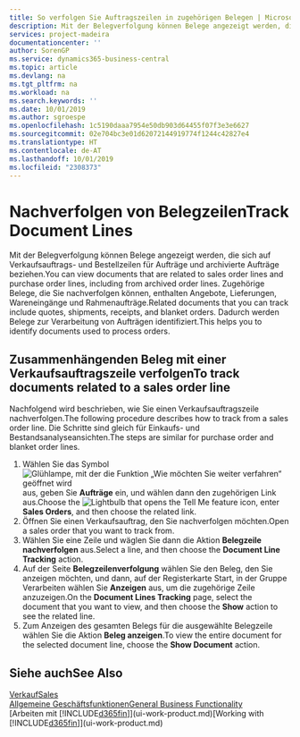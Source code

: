 ```yaml
---
title: So verfolgen Sie Auftragszeilen in zugehörigen Belegen | Microsoft Docs
description: Mit der Belegverfolgung können Belege angezeigt werden, die sich auf Verkaufsauftrags- und Bestellzeilen für Aufträge und archivierte Aufträge beziehen. Zugehörige Belege, die Sie nachverfolgen können, enthalten Angebote, Lieferungen, Wareneingänge und Rahmenaufträge. Dadurch werden Belege zur Verarbeitung von Aufträgen identifiziert.
services: project-madeira
documentationcenter: ''
author: SorenGP
ms.service: dynamics365-business-central
ms.topic: article
ms.devlang: na
ms.tgt_pltfrm: na
ms.workload: na
ms.search.keywords: ''
ms.date: 10/01/2019
ms.author: sgroespe
ms.openlocfilehash: 1c5190daaa7954e50db903d64455f07f3e3e6627
ms.sourcegitcommit: 02e704bc3e01d62072144919774f1244c42827e4
ms.translationtype: HT
ms.contentlocale: de-AT
ms.lasthandoff: 10/01/2019
ms.locfileid: "2308373"
---
```

# <a name="track-document-lines"></a><span data-ttu-id="c9983-105">Nachverfolgen von Belegzeilen</span><span class="sxs-lookup"><span data-stu-id="c9983-105">Track Document Lines</span></span>
<span data-ttu-id="c9983-106">Mit der Belegverfolgung können Belege angezeigt werden, die sich auf Verkaufsauftrags- und Bestellzeilen für Aufträge und archivierte Aufträge beziehen.</span><span class="sxs-lookup"><span data-stu-id="c9983-106">You can view documents that are related to sales order lines and purchase order lines, including from archived order lines.</span></span> <span data-ttu-id="c9983-107">Zugehörige Belege, die Sie nachverfolgen können, enthalten Angebote, Lieferungen, Wareneingänge und Rahmenaufträge.</span><span class="sxs-lookup"><span data-stu-id="c9983-107">Related documents that you can track include quotes, shipments, receipts, and blanket orders.</span></span> <span data-ttu-id="c9983-108">Dadurch werden Belege zur Verarbeitung von Aufträgen identifiziert.</span><span class="sxs-lookup"><span data-stu-id="c9983-108">This helps you to identify documents used to process orders.</span></span>  

## <a name="to-track-documents-related-to-a-sales-order-line"></a><span data-ttu-id="c9983-109">Zusammenhängenden Beleg mit einer Verkaufsauftragszeile verfolgen</span><span class="sxs-lookup"><span data-stu-id="c9983-109">To track documents related to a sales order line</span></span>
<span data-ttu-id="c9983-110">Nachfolgend wird beschrieben, wie Sie einen Verkaufsauftragszeile nachverfolgen.</span><span class="sxs-lookup"><span data-stu-id="c9983-110">The following procedure describes how to track from a sales order line.</span></span> <span data-ttu-id="c9983-111">Die Schritte sind gleich für Einkaufs- und Bestandsanalyseansichten.</span><span class="sxs-lookup"><span data-stu-id="c9983-111">The steps are similar for purchase order and blanket order lines.</span></span>

1.  <span data-ttu-id="c9983-112">Wählen Sie das Symbol ![Glühlampe, mit der die Funktion „Wie möchten Sie weiter verfahren“ geöffnet wird](media/ui-search/search_small.png "Wie möchten Sie weiter verfahren?") aus, geben Sie **Aufträge** ein, und wählen dann den zugehörigen Link aus.</span><span class="sxs-lookup"><span data-stu-id="c9983-112">Choose the ![Lightbulb that opens the Tell Me feature](media/ui-search/search_small.png "Tell me what you want to do") icon, enter **Sales Orders**, and then choose the related link.</span></span>  
2.  <span data-ttu-id="c9983-113">Öffnen Sie einen Verkaufsauftrag, den Sie nachverfolgen möchten.</span><span class="sxs-lookup"><span data-stu-id="c9983-113">Open a sales order that you want to track from.</span></span>  
3.  <span data-ttu-id="c9983-114">Wählen Sie eine Zeile und wäglen Sie dann die Aktion **Belegzeile nachverfolgen** aus.</span><span class="sxs-lookup"><span data-stu-id="c9983-114">Select a line, and then choose the **Document Line Tracking** action.</span></span>
4. <span data-ttu-id="c9983-115">Auf der Seite **Belegzeilenverfolgung** wählen Sie den Beleg, den Sie anzeigen möchten, und dann, auf der Registerkarte Start, in der Gruppe Verarbeiten wählen Sie **Anzeigen** aus, um die zugehörige Zeile anzuzeigen.</span><span class="sxs-lookup"><span data-stu-id="c9983-115">On the **Document Lines Tracking** page, select the document that you want to view, and then choose the **Show** action to see the related line.</span></span>
5. <span data-ttu-id="c9983-116">Zum Anzeigen des gesamten Belegs für die ausgewählte Belegzeile wählen Sie die Aktion **Beleg anzeigen**.</span><span class="sxs-lookup"><span data-stu-id="c9983-116">To view the entire document for the selected document line, choose the **Show Document** action.</span></span>

## <a name="see-also"></a><span data-ttu-id="c9983-117">Siehe auch</span><span class="sxs-lookup"><span data-stu-id="c9983-117">See Also</span></span>
[<span data-ttu-id="c9983-118">Verkauf</span><span class="sxs-lookup"><span data-stu-id="c9983-118">Sales</span></span>](sales-manage-sales.md)  
[<span data-ttu-id="c9983-119">Allgemeine Geschäftsfunktionen</span><span class="sxs-lookup"><span data-stu-id="c9983-119">General Business Functionality</span></span>](ui-across-business-areas.md)  
<span data-ttu-id="c9983-120">[Arbeiten mit [!INCLUDE[d365fin](includes/d365fin_md.md)]](ui-work-product.md)</span><span class="sxs-lookup"><span data-stu-id="c9983-120">[Working with [!INCLUDE[d365fin](includes/d365fin_md.md)]](ui-work-product.md)</span></span>

